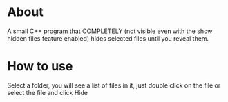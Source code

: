 # About 
A small C++ program that COMPLETELY (not visible even with the show hidden files feature enabled) hides selected files until you reveal them.
# How to use
Select a folder, you will see a list of files in it, just double click on the file or select the file and click Hide

